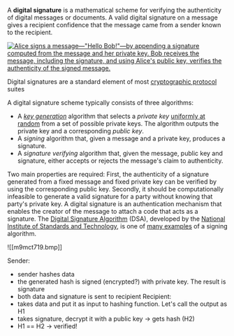 A **digital signature** is a mathematical scheme for verifying the authenticity of digital messages or documents. A valid digital signature on a message gives a recipient confidence that the message came from a sender known to the recipient.

[![Alice signs a message—"Hello Bob!"—by appending a signature computed from the message and her private key. Bob receives the message, including the signature, and using Alice's public key, verifies the authenticity of the signed message.](https://upload.wikimedia.org/wikipedia/commons/thumb/7/78/Private_key_signing.svg/220px-Private_key_signing.svg.png)](https://en.wikipedia.org/wiki/File:Private_key_signing.svg)

Digital signatures are a standard element of most [cryptographic protocol](https://en.wikipedia.org/wiki/Cryptographic_protocol) suites


A digital signature scheme typically consists of three algorithms:

- A _[key generation](https://en.wikipedia.org/wiki/Key_generation "Key generation")_ algorithm that selects a _private key_ [uniformly at random](https://en.wikipedia.org/wiki/Uniform_distribution_(discrete) "Uniform distribution (discrete)") from a set of possible private keys. The algorithm outputs the private key and a corresponding _public key_.
- A _signing_ algorithm that, given a message and a private key, produces a signature.
- A _signature verifying_ algorithm that, given the message, public key and signature, either accepts or rejects the message's claim to authenticity.


Two main properties are required:
First, the authenticity of a signature generated from a fixed message and fixed private key can be verified by using the corresponding public key.
Secondly, it should be computationally infeasible to generate a valid signature for a party without knowing that party's private key. A digital signature is an authentication mechanism that enables the creator of the message to attach a code that acts as a signature. The [Digital Signature Algorithm](https://en.wikipedia.org/wiki/Digital_Signature_Algorithm "Digital Signature Algorithm") (DSA), developed by the [National Institute of Standards and Technology](https://en.wikipedia.org/wiki/National_Institute_of_Standards_and_Technology "National Institute of Standards and Technology"), is one of [many examples](https://en.wikipedia.org/wiki/Digital_signature#Some_digital_signature_algorithms) of a signing algorithm.

![[m9mct719.bmp]]

Sender:
 - sender hashes data
 - the generated hash is signed (encrypted?) with private key. The result is signature
 - both data and signature is sent to recipient
 Recipient:
 - takes data and put it as input to hashing function. Let's call the output as H1
 - takes signature, decrypt it with a public key -> gets hash (H2)
 - H1 == H2 -> verified!